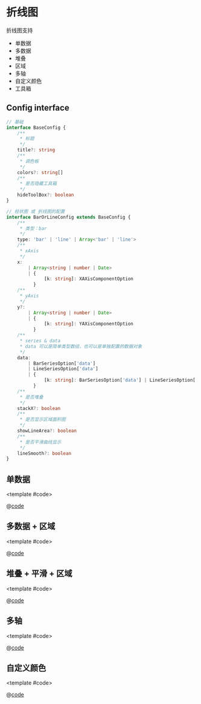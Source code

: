 # 折线图

折线图支持

* 单数据
* 多数据
* 堆叠
* 区域
* 多轴
* 自定义颜色
* 工具箱

## Config interface

```ts
// 基础
interface BaseConfig {
    /**
     * 标题
     */
    title?: string
    /**
     * 调色板
     */
    colors?: string[]
    /**
     * 是否隐藏工具箱
     */
    hideToolBox?: boolean
}

// 柱状图 或 折线图的配置
interface BarOrLineConfig extends BaseConfig {
    /**
     * 类型：bar
     */
    type: 'bar' | 'line' | Array<'bar' | 'line'>
    /**
     * xAxis
     */
    x:
        | Array<string | number | Date>
        | {
              [k: string]: XAXisComponentOption
          }
    /**
     * yAxis
     */
    y?:
        | Array<string | number | Date>
        | {
              [k: string]: YAXisComponentOption
          }
    /**
     * series & data
     * data 可以是简单类型数组，也可以是单独配置的数据对象
     */
    data:
        | BarSeriesOption['data']
        | LineSeriesOption['data']
        | {
              [k: string]: BarSeriesOption['data'] | LineSeriesOption['data']
          }
    /**
     * 是否堆叠
     */
    stackX?: boolean
    /**
     * 是否显示区域面积图
     */
    showLineArea?: boolean
    /**
     * 是否平滑曲线显示
     */
    lineSmooth?: boolean
}
```

## 单数据

<demo-block>

<Charts-line-demo1 />

<template #code>

@[code](@demoroot/Charts/line/demo1.vue)

</template>

</demo-block>

## 多数据 + 区域

<demo-block>

<Charts-line-demo2 />

<template #code>

@[code](@demoroot/Charts/line/demo2.vue)

</template>

</demo-block>

## 堆叠 + 平滑 + 区域

<demo-block>

<Charts-line-demo3 />

<template #code>

@[code](@demoroot/Charts/line/demo3.vue)

</template>

</demo-block>

## 多轴

<demo-block>

<Charts-line-demo4 />

<template #code>

@[code](@demoroot/Charts/line/demo4.vue)

</template>

</demo-block>

## 自定义颜色

<demo-block>

<Charts-line-demo5 />

<template #code>

@[code](@demoroot/Charts/line/demo5.vue)

</template>

</demo-block>
